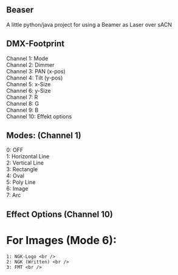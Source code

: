 ## Beaser
A little python/java project for using a Beamer as Laser over sACN

## DMX-Footprint
Channel 1:  Mode <br />
Channel 2:  Dimmer <br />
Channel 3:  PAN     (x-pos) <br />
Channel 4:  Tilt    (y-pos) <br />
Channel 5:  x-Size <br />
Channel 6:  y-Size <br />
Channel 7:  R <br />
Channel 8:  G <br />
Channel 9:  B <br />
Channel 10: Effekt options <br />


## Modes: (Channel 1)
0: OFF <br />
1: Horizontal Line <br />
2: Vertical Line <br />
3: Rectangle <br />
4: Oval <br />
5: Poly Line <br />
6: Image <br />
7: Arc <br />

## Effect Options (Channel 10)
# For Images (Mode 6):
    1: NGK-Logo <br />
    2: NGK (Written) <br />
    3: FMT <br />
